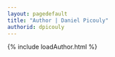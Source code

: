 ```yaml
---
layout: pagedefault
title: "Author | Daniel Picouly"
authorid: dpicouly
---
```

{% include loadAuthor.html %}